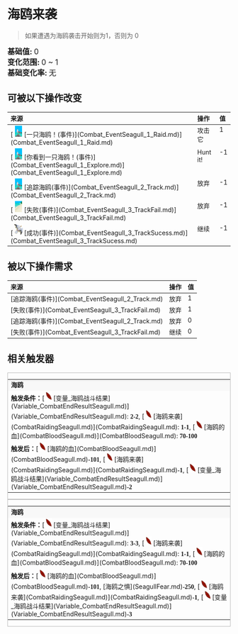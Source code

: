 # 海鸥来袭  
> 如果遭遇为海鸥袭击开始则为1，否则为 0  
  
<div style="font-size:1.2em"><b>基础值: </b> 0 </div>  
<div style="font-size:1.2em"><b>变化范围: </b> 0 ~ 1 </div>  
<div style="font-size:1.2em"><b>基础变化率: </b> 无 </div>  
  
## 可被以下操作改变  
<table class="table table-bordered" data-toggle="table"  ><thead style=""><tr ><th  style="text-align:left;vertical-align:top;"  >来源</th><th  style="text-align:left;vertical-align:top;"  >操作</th><th  style="text-align:left;vertical-align:top;"  data-sortable="true"  >值</th></tr></thead><tr ><td  style="text-align:left;vertical-align:top;"  >[<div style="width:25px;display:inline-block;text-align:center"><img decoding="async" src="Sprite/Seagull.png" href="a.md" style="max-width:25px;max-height:25px;"></div>[一只海鸥！(事件)](Combat_EventSeagull_1_Raid.md)](Combat_EventSeagull_1_Raid.md)</td><td  style="text-align:left;vertical-align:top;"  >攻击它</td><td  style="text-align:left;vertical-align:top;"  >1</td></tr><tr ><td  style="text-align:left;vertical-align:top;"  >[<div style="width:25px;display:inline-block;text-align:center"><img decoding="async" src="Sprite/Seagull.png" href="a.md" style="max-width:25px;max-height:25px;"></div>[你看到一只海鸥！(事件)](Combat_EventSeagull_1_Explore.md)](Combat_EventSeagull_1_Explore.md)</td><td  style="text-align:left;vertical-align:top;"  >Hunt it!</td><td  style="text-align:left;vertical-align:top;"  >-1</td></tr><tr ><td  style="text-align:left;vertical-align:top;"  >[<div style="width:25px;display:inline-block;text-align:center"><img decoding="async" src="Sprite/Seagull.png" href="a.md" style="max-width:25px;max-height:25px;"></div>[追踪海鸥(事件)](Combat_EventSeagull_2_Track.md)](Combat_EventSeagull_2_Track.md)</td><td  style="text-align:left;vertical-align:top;"  >放弃</td><td  style="text-align:left;vertical-align:top;"  >-1</td></tr><tr ><td  style="text-align:left;vertical-align:top;"  >[<div style="width:25px;display:inline-block;text-align:center"><img decoding="async" src="Sprite/Beach.png" href="a.md" style="max-width:25px;max-height:25px;"></div>[失败(事件)](Combat_EventSeagull_3_TrackFail.md)](Combat_EventSeagull_3_TrackFail.md)</td><td  style="text-align:left;vertical-align:top;"  >放弃</td><td  style="text-align:left;vertical-align:top;"  >-1</td></tr><tr ><td  style="text-align:left;vertical-align:top;"  >[<div style="width:25px;display:inline-block;text-align:center"><img decoding="async" src="Sprite/SeagullDead.png" href="a.md" style="max-width:25px;max-height:25px;"></div>[成功(事件)](Combat_EventSeagull_3_TrackSucess.md)](Combat_EventSeagull_3_TrackSucess.md)</td><td  style="text-align:left;vertical-align:top;"  >继续</td><td  style="text-align:left;vertical-align:top;"  >-1</td></tr></tbody></table>  
  
  
## 被以下操作需求  
<table class="table table-bordered" data-toggle="table"  ><thead style=""><tr ><th  style="text-align:left;vertical-align:top;"  >来源</th><th  style="text-align:left;vertical-align:top;"  >操作</th><th  style="text-align:left;vertical-align:top;"  data-sortable="true"  >值</th></tr></thead><tr ><td  style="text-align:left;vertical-align:top;"  >[追踪海鸥(事件)](Combat_EventSeagull_2_Track.md)</td><td  style="text-align:left;vertical-align:top;"  >放弃</td><td  style="text-align:left;vertical-align:top;"  >1</td></tr><tr ><td  style="text-align:left;vertical-align:top;"  >[失败(事件)](Combat_EventSeagull_3_TrackFail.md)</td><td  style="text-align:left;vertical-align:top;"  >放弃</td><td  style="text-align:left;vertical-align:top;"  >1</td></tr><tr ><td  style="text-align:left;vertical-align:top;"  >[追踪海鸥(事件)](Combat_EventSeagull_2_Track.md)</td><td  style="text-align:left;vertical-align:top;"  >放弃</td><td  style="text-align:left;vertical-align:top;"  >0</td></tr><tr ><td  style="text-align:left;vertical-align:top;"  >[失败(事件)](Combat_EventSeagull_3_TrackFail.md)</td><td  style="text-align:left;vertical-align:top;"  >继续</td><td  style="text-align:left;vertical-align:top;"  >0</td></tr></tbody></table>  
  
  
## 相关触发器  
<div style="border:1px solid #BBB"><table><tr style="background-color:#F8F8F8"><td><b>海鸥</b></td></tr><tr><td><b>触发条件：</b>[<div style="width:20px;display:inline-block;text-align:center"><img decoding="async" src="Sprite/Laceration.png" href="a.md" style="max-width:20px;max-height:20px;"></div>[变量_海鸥战斗结果](Variable_CombatEndResultSeagull.md)](Variable_CombatEndResultSeagull.md): <span style="font-family:ui-monospace"><b>2-2</b></span>, [<div style="width:20px;display:inline-block;text-align:center"><img decoding="async" src="Sprite/Laceration.png" href="a.md" style="max-width:20px;max-height:20px;"></div>[海鸥来袭](CombatRaidingSeagull.md)](CombatRaidingSeagull.md): <span style="font-family:ui-monospace"><b>1-1</b></span>, [<div style="width:20px;display:inline-block;text-align:center"><img decoding="async" src="Sprite/Laceration.png" href="a.md" style="max-width:20px;max-height:20px;"></div>[海鸥的血](CombatBloodSeagull.md)](CombatBloodSeagull.md): <span style="font-family:ui-monospace"><b>70-100</b></span></td></tr><tr><td><b>触发后：</b>[<div style="width:20px;display:inline-block;text-align:center"><img decoding="async" src="Sprite/Laceration.png" href="a.md" style="max-width:20px;max-height:20px;"></div>[海鸥的血](CombatBloodSeagull.md)](CombatBloodSeagull.md)<span style="font-family:ui-monospace"><b>-101</b></span>, [<div style="width:20px;display:inline-block;text-align:center"><img decoding="async" src="Sprite/Laceration.png" href="a.md" style="max-width:20px;max-height:20px;"></div>[海鸥来袭](CombatRaidingSeagull.md)](CombatRaidingSeagull.md)<span style="font-family:ui-monospace"><b>-1</b></span>, [<div style="width:20px;display:inline-block;text-align:center"><img decoding="async" src="Sprite/Laceration.png" href="a.md" style="max-width:20px;max-height:20px;"></div>[变量_海鸥战斗结果](Variable_CombatEndResultSeagull.md)](Variable_CombatEndResultSeagull.md)<span style="font-family:ui-monospace"><b>-2</b></span></td></tr></table></div>  
<div style="border:1px solid #BBB"><table><tr style="background-color:#F8F8F8"><td><b>海鸥</b></td></tr><tr><td><b>触发条件：</b>[<div style="width:20px;display:inline-block;text-align:center"><img decoding="async" src="Sprite/Laceration.png" href="a.md" style="max-width:20px;max-height:20px;"></div>[变量_海鸥战斗结果](Variable_CombatEndResultSeagull.md)](Variable_CombatEndResultSeagull.md): <span style="font-family:ui-monospace"><b>3-3</b></span>, [<div style="width:20px;display:inline-block;text-align:center"><img decoding="async" src="Sprite/Laceration.png" href="a.md" style="max-width:20px;max-height:20px;"></div>[海鸥来袭](CombatRaidingSeagull.md)](CombatRaidingSeagull.md): <span style="font-family:ui-monospace"><b>1-1</b></span>, [<div style="width:20px;display:inline-block;text-align:center"><img decoding="async" src="Sprite/Laceration.png" href="a.md" style="max-width:20px;max-height:20px;"></div>[海鸥的血](CombatBloodSeagull.md)](CombatBloodSeagull.md): <span style="font-family:ui-monospace"><b>70-100</b></span></td></tr><tr><td><b>触发后：</b>[<div style="width:20px;display:inline-block;text-align:center"><img decoding="async" src="Sprite/Laceration.png" href="a.md" style="max-width:20px;max-height:20px;"></div>[海鸥的血](CombatBloodSeagull.md)](CombatBloodSeagull.md)<span style="font-family:ui-monospace"><b>-101</b></span>, [海鸥之惧](SeagullFear.md)<span style="font-family:ui-monospace"><b>-250</b></span>, [<div style="width:20px;display:inline-block;text-align:center"><img decoding="async" src="Sprite/Laceration.png" href="a.md" style="max-width:20px;max-height:20px;"></div>[海鸥来袭](CombatRaidingSeagull.md)](CombatRaidingSeagull.md)<span style="font-family:ui-monospace"><b>-1</b></span>, [<div style="width:20px;display:inline-block;text-align:center"><img decoding="async" src="Sprite/Laceration.png" href="a.md" style="max-width:20px;max-height:20px;"></div>[变量_海鸥战斗结果](Variable_CombatEndResultSeagull.md)](Variable_CombatEndResultSeagull.md)<span style="font-family:ui-monospace"><b>-3</b></span></td></tr></table></div>  


<script>document.title="海鸥来袭 - 卡牌生存百科 Card Survival Wiki";</script>